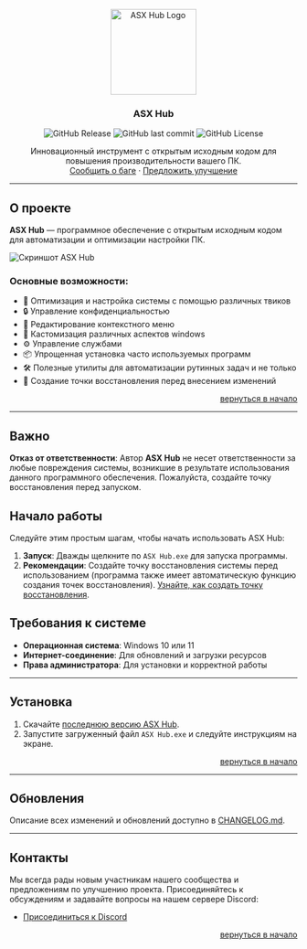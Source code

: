<div id="top"></div>

<!-- PROJECT LOGO -->
<br />
<div align="center">
  <a href="https://github.com/ALFiX01/ASX_Hub">
    <img src="https://github.com/ALFiX01/ASX_Hub/blob/main/Files/Images/Icon.png?raw=true" alt="ASX Hub Logo" width="150">
  </a>
  
  <h3 align="center">ASX Hub</h3>

![GitHub Release](https://img.shields.io/github/v/release/ALFiX01/ASX-Hub)
![GitHub last commit](https://img.shields.io/github/last-commit/ALFiX01/ASX-Hub)
![GitHub License](https://img.shields.io/github/license/ALFiX01/ASX-Hub)

  <p align="center">
    Инновационный инструмент с открытым исходным кодом для повышения производительности вашего ПК.
    <br />
    <a href="https://github.com/ALFiX01/ASX_Hub/issues">Сообщить о баге</a>
    ·
    <a href="https://github.com/ALFiX01/ASX_Hub/issues">Предложить улучшение</a>
  </p>
</div>

---

## О проекте

**ASX Hub** — программное обеспечение с открытым исходным кодом для автоматизации и оптимизации настройки ПК.

![Скриншот ASX Hub](https://github.com/ALFiX01/ASX_Hub/blob/main/Files/Images/MainMenu.png?raw=true)

### Основные возможности:
- 🔧 Оптимизация и настройка системы с помощью различных твиков
- 🔒 Управление конфиденциальностью
- 📜 Редактирование контекстного меню
- 🎨 Кастомизация различных аспектов windows
- ⚙️ Управление службами
- 📦 Упрощенная установка часто используемых программ
- 🛠️ Полезные утилиты для автоматизации рутинных задач и не только
- 💾 Создание точки восстановления перед внесением изменений

<p align="right"><a href="#top">вернуться в начало</a></p>

---

## Важно

**Отказ от ответственности**: Автор **ASX Hub** не несет ответственности за любые повреждения системы, возникшие в результате использования данного программного обеспечения. Пожалуйста, создайте точку восстановления перед запуском.

## Начало работы

Следуйте этим простым шагам, чтобы начать использовать ASX Hub:

1. **Запуск**: Дважды щелкните по `ASX Hub.exe` для запуска программы.
2. **Рекомендации**: Создайте точку восстановления системы перед использованием (программа также имеет автоматическую функцию создания точек восстановления). [Узнайте, как создать точку восстановления](https://support.microsoft.com/ru-ru/windows/создайте-точку-восстановления-77e02e2a-3298-c869-9974-ef5658ea3be9).

## Требования к системе

- **Операционная система**: Windows 10 или 11
- **Интернет-соединение**: Для обновлений и загрузки ресурсов
- **Права администратора**: Для установки и корректной работы

---

## Установка

1. Скачайте [последнюю версию ASX Hub](https://github.com/ALFiX01/ASX-Hub/releases/download/Stable/ASX.Hub.exe).
2. Запустите загруженный файл `ASX Hub.exe` и следуйте инструкциям на экране.

<p align="right"><a href="#top">вернуться в начало</a></p>

---

## Обновления

Описание всех изменений и обновлений доступно в [CHANGELOG.md](https://github.com/ALFiX01/ASX_Hub/blob/main/CHANGELOG.md).

---

## Контакты

Мы всегда рады новым участникам нашего сообщества и предложениям по улучшению проекта. Присоединяйтесь к обсуждениям и задавайте вопросы на нашем сервере Discord:

- [Присоединиться к Discord](https://discord.gg/MreKhdN2Ns)

<p align="right"><a href="#top">вернуться в начало</a></p>
